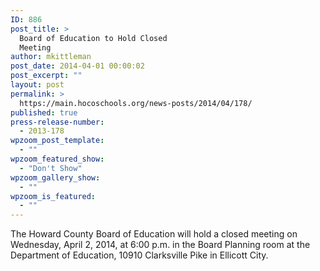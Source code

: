 ```yaml
---
ID: 886
post_title: >
  Board of Education to Hold Closed
  Meeting
author: mkittleman
post_date: 2014-04-01 00:00:02
post_excerpt: ""
layout: post
permalink: >
  https://main.hocoschools.org/news-posts/2014/04/178/
published: true
press-release-number:
  - 2013-178
wpzoom_post_template:
  - ""
wpzoom_featured_show:
  - "Don't Show"
wpzoom_gallery_show:
  - ""
wpzoom_is_featured:
  - ""
---
```

The Howard County Board of Education will hold a closed meeting on Wednesday, April 2, 2014, at 6:00 p.m. in the Board Planning room at the Department of Education, 10910 Clarksville Pike in Ellicott City.